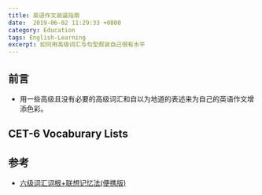 ```yaml
---
title: 英语作文装逼指南
date:  2019-06-02 11:29:33 +0800
category: Education
tags: English-Learning
excerpt: 如何用高级词汇与句型假装自己很有水平
---
```


## 前言


- 用一些高级且没有必要的高级词汇和自以为地道的表述来为自己的英语作文增添色彩。

  

## CET-6 Vocaburary Lists



## 参考

- [六级词汇词根+联想记忆法(便携版)](https://item.jd.com/11653419.html)

